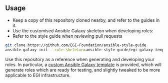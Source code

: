 ## Usage

  - Keep a copy of this repository cloned nearby, and refer to the guides in it.
  - Use the customised Ansible Galaxy skeleton when developing roles:
  - Refer to the style guide when reviewing pull requests

```bash
git clone https://github.com/EGI-Foundation/ansible-style-guide
ansible-galaxy init --role-skeleton=ansible-style-guide/egi-galaxy-template ansible_myrole_role
```

Use this repository as a reference when generating and developing your roles.
In particular, a [custom Ansible Galaxy template](egi-galaxy-template) is
provided, which will generate roles which are ready for testing, and slightly
tweaked to be more applicable to EGI infrastructure.
